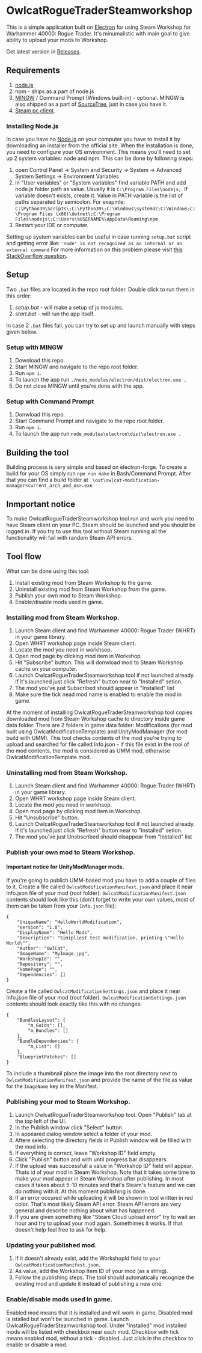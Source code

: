 # OwlcatRogueTraderSteamworkshop
This is a simple application built on [Electron](https://www.electronjs.org/) for using Steam Workshop for Warhammer 40000: Rogue Trader. It's minumalistic with main goal to give ability to upload your mods to Workshop.

Get latest version in [Releases](https://github.com/OwlcatOpenSource/OwlcatRogueTraderSteamworkshop/releases).

## Requirements
1. [node.js](https://nodejs.org/en/download)
2. npm - ships as a part of node.js
3. [MINGW](https://www.mingw-w64.org/) / Command Prompt (Windows built-in) - optional. MINGW is also shipped as a part of [SourceTree](https://www.sourcetreeapp.com/), just in case you have it.
4. [Steam pc client](https://store.steampowered.com/about/).

### Installing Node.js
In case you have no [Node.js](https://nodejs.org/en/download) on your computer you have to install it by downloading an installer from the official site. When the installation is done, you need to configure your OS environment. This means you'll need to set up 2 system variables: node and npm.
This can be done by following steps:
1. open Control Panel -> System and Security -> System -> Advanced System Settings -> Environment Variables
2. in "User variables" or "System variables" find variable PATH and add node.js folder path as value. Usually it is `C:\Program Files\nodejs;`. If variable doesn't exists, create it. Value in PATH variable is the list of paths separated by semicolon. For exapmle: `C:\Python39\Scripts\;C:\Python39\;C:\Windows\system32;C:\Windows;C:\Program Files (x86)\dotnet\;C:\Program Files\nodejs\;C:\Users\%USERNAME%\AppData\Roaming\npm`
3. Restart your IDE or computer.

Setting up system variables can be useful in case running `setup.bat` script and getting error like:
`'node' is not recognized as an internal or an external command`
For more information on this problem please visit [this StackOverflow question](https://stackoverflow.com/questions/23412938/node-is-not-recognized-as-an-internal-or-an-external-command-operable-program).

## Setup 
Two `.bat` files are located in the repo root folder. Double click to run them in this order:
1. *setup.bat* - will make a setup of js modules.
2. *start.bat* - will run the app itself. 

In case 2 `.bat` files fail, you can try to set up and launch manually with steps given below. 

### Setup with MINGW
1. Download this repo.
2. Start MINGW and navigate to the repo root folder.
3. Run `npm i`.
4. To launch the app run `./node_modules/electron/dist/electron.exe .`
5. Do not close MINGW until you're done with the app.

### Setup with Command Prompt
1. Donwload this repo.
2. Start Command Prompt and navigate to the repo root folder.
3. Run `npm i`.
4. To launch the app run `node_modules\electron\dist\electron.exe .`

## Building the tool
Building process is very simple and based on electron-forge. To create a build for your OS simply run `npm run make` in Bash/Command Prompt.
After that you can find a build folder at `.\out\owlcat-modification-manager<current_arch_and_os>.exe`

## Inmportant notice
To make OwlcatRogueTraderSteamworkshop tool run and work you need to have Steam client on your PC. Steam should be launched and you should be logged in. If you try to use this tool without Steam running all the functionality will fail with random Steam API errors.

## Tool flow
What can be done using this tool:
1. Install existing mod from Steam Workshop to the game.
2. Uninstall existing mod from Steam Workshop from the game.
3. Publish your own mod to Steam Workshop.
4. Enable/disable mods used in game.

### Installing mod from Steam Workshop.
1. Launch Steam client and find Warhammer 40000: Rogue Trader (WHRT) in your game library.
2. Open WHRT workshop page inside Steam client.
3. Locate the mod you need in workhsop.
4. Open mod page by clicking mod item in Workshop.
5. Hit "Subscribe" button. This will donwload mod to Steam Workshop cache on your computer.
6. Launch OwlcatRogueTraderSteamworkshop tool if not launched already. If it's launched just click "Refresh" button near to "Installed" setion.
7. The mod you've just Subscribed should appear in "Installed" list 
8. Make sure the tick nead mod name is enabled to enable the mod in game.

At the moment of installing OwlcatRogueTraderSteamworkshop tool copies downloaded mod from Steam Workshop cache to directory inside game data folder. There are 2 folders in game data folder: Modifications (for mod built using OwlcatModificationTemplate) and UnityModManager (for mod build with UMM). This tool checks contents of the mod you're trying to upload and searched for file called Info.json - if this file exist in the rool of the mod contents, the mod is considered as UMM mod, otherwise OwlcatModificationTemplate mod.

### Uninstalling mod from Steam Workshop.
1. Launch Steam client and find Warhammer 40000: Rogue Trader (WHRT) in your game library.
2. Open WHRT workshop page inside Steam client.
3. Locate the mod you need in workhsop.
4. Open mod page by clicking mod item in Workshop.
5. Hit "Unsubscribe" button. 
6. Launch OwlcatRogueTraderSteamworkshop tool if not launched already. If it's launched just click "Refresh" button near to "Installed" setion.
7. The mod you've just Unsbscribed should disappear from "Installed" list 

### Publish your own mod to Steam Workshop.

#### Important notice for UnityModManager mods.
If you're going to publich UMM-based mod you have to add a couple of files to it. 
Create a file called `OwlcatModificationManifest.json` and place it near Info.json file of your mod (root folder). `OwlcatModificationManifest.json` contents should look like this (don't forget to write your own values, most of them can be taken from your `Info.json` file): 
```
{
    "UniqueName": "HelloWorldModification",
    "Version": "1.0",
    "DisplayName": "Hello Mods",
    "Description": "Simipliest test modification, printing \"Hello World\"",
    "Author": "OwlCat",
	"ImageName": "MyImage.jpg",
	"WorkshopId": "",
	"Repository": "",
	"HomePage": "",
	"Dependencies": []
}
```

Create a file called `OwlcatModificationSettings.json` and place it near Info.json file of your mod (root folder). `OwlcatModificationSettings.json` contents should look exactly tike this with no changes:
```
{
    "BundlesLayout": {
        "m_Guids": [],
        "m_Bundles": []
    },
    "BundleDependencies": {
        "m_List": []
    },
    "BlueprintPatches": []
}
```

To include a thumbnail place the image into the root directory next to `OwlcatModificationManifest.json` and provide the name of the file as value for the `ImageName` key in the Manifest.

### Publishing your mod to Steam Workshop.
1. Launch OwlcatRogueTraderSteamworkshop tool. Open "Publish" tab at the top left of the UI.
2. In the Publish window click "Select" button.
3. In appeared dialog window select a folder of your mod.
4. Aftere selecting the directory fields in Publish window will be filled with the mod info.
5. If everything is correct, leave "Workshop ID" field empty.
6. Click "Publish" button and with until progress bar disappears.
7. If the upload was successfull a value in "Workshop ID" field will appear. Thats id of your mod in Steam Workshop. Note that it takes some time to make your mod appear in Steam Workshop after publishing. In most cases it takes about 5-10 minutes and that's Steam's feature and we can do nothing with it. At this moment publishing is done.
8. If an error occured while uploading it will be shown in tool written in red color. That's most likely Steam API error. Steam API errors are very general and describe nothing about what has happened. 
9. If you are given something like "Steam Cloud upload error" try to wait an hour and try to upload your mod again. Somethimes it works. If that doesn't help feel free to ask for help.

### Updating your published mod.
1. If it doesn't already exist, add the WorkshopId field to your `OwlcatModificationManifest.json`.
2. As value, add the Workshop Item ID of your mod (as a string).
3. Follow the publishing steps. The tool should automatically recognize the existing mod and update it instead of publishing a new one.

### Enable/disable mods used in game.
Enabled mod means that it is installed and will work in game. Disabled mod is istalled but won't be launched in game. Launch OwlcatRogueTraderSteamworkshop tool. Under "Installed" mod installed mods will be listed with checkbox near each mod. Checkbox with tick means enabled mod, without a tick - disabled. Just click in the checkbox to enable or disable a mod.

